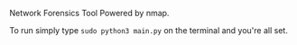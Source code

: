 Network Forensics Tool Powered by nmap.

To run simply type `sudo python3 main.py` on the terminal and you're all set.
